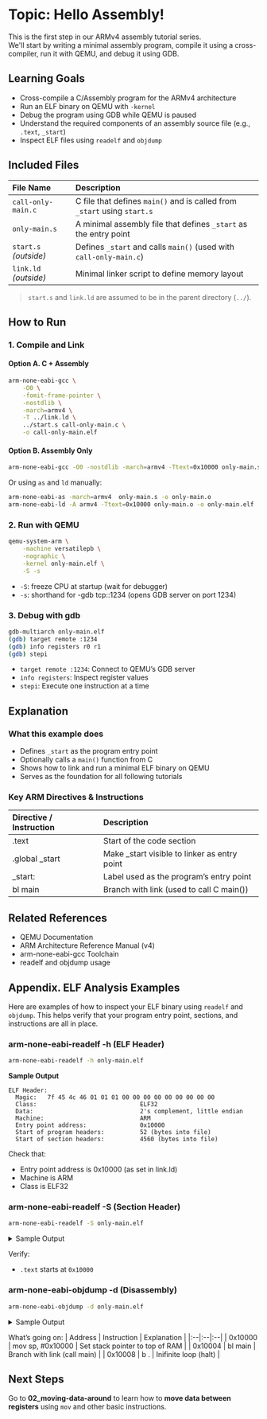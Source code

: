 # Topic: Hello Assembly!
This is the first step in our ARMv4 assembly tutorial series.  
We'll start by writing a minimal assembly program, compile it using a cross-compiler, run it with QEMU, and debug it using GDB.

## Learning Goals
- Cross-compile a C/Assembly program for the ARMv4 architecture
- Run an ELF binary on QEMU with `-kernel`
- Debug the program using GDB while QEMU is paused
- Understand the required components of an assembly source file (e.g., `.text`, `_start`)
- Inspect ELF files using `readelf` and `objdump`

## Included Files
| File Name | Description |
|:---|:---|
| `call-only-main.c`  | C file that defines `main()` and is called from `_start` using `start.s` |
| `only-main.s`       | A minimal assembly file that defines `_start` as the entry point |
| `start.s` *(outside)* | Defines `_start` and calls `main()` (used with `call-only-main.c`) |
| `link.ld` *(outside)* | Minimal linker script to define memory layout |


> `start.s` and `link.ld` are assumed to be in the parent directory (`../`).

## How to Run
### 1. Compile and Link 
#### Option A. C + Assembly
```bash
arm-none-eabi-gcc \
	-O0 \
	-fomit-frame-pointer \
	-nostdlib \
	-march=armv4 \
	-T ../link.ld \
	../start.s call-only-main.c \
	-o call-only-main.elf
```

#### Option B. Assembly Only
```bash
arm-none-eabi-gcc -O0 -nostdlib -march=armv4 -Ttext=0x10000 only-main.s -o only-main.elf
```
Or using `as` and `ld` manually:
```bash
arm-none-eabi-as -march=armv4  only-main.s -o only-main.o
arm-none-eabi-ld -A armv4 -Ttext=0x10000 only-main.o -o only-main.elf
```

### 2. Run with QEMU
```bash
qemu-system-arm \
	-machine versatilepb \
	-nographic \
	-kernel only-main.elf \
	-S -s
```
-	`-S`: freeze CPU at startup (wait for debugger)
-	`-s`: shorthand for -gdb tcp::1234 (opens GDB server on port 1234)

### 3. Debug with gdb
```bash
gdb-multiarch only-main.elf
(gdb) target remote :1234
(gdb) info registers r0 r1
(gdb) stepi
```
-	`target remote :1234`: Connect to QEMU’s GDB server
-	`info registers`: Inspect register values
-	`stepi`: Execute one instruction at a time

## Explanation
### What this example does
-	Defines `_start` as the program entry point
-	Optionally calls a `main()` function from C
-	Shows how to link and run a minimal ELF binary on QEMU
-	Serves as the foundation for all following tutorials

### Key ARM Directives & Instructions
| Directive / Instruction | Description |
|:---|:---|
| .text          | Start of the code section |
| .global _start | Make _start visible to linker as entry point |
| _start:        | Label used as the program’s entry point |
| bl main        | Branch with link (used to call C main()) |

## Related References
-	QEMU Documentation
-	ARM Architecture Reference Manual (v4)
-	arm-none-eabi-gcc Toolchain
-	readelf and objdump usage


## Appendix. ELF Analysis Examples
Here are examples of how to inspect your ELF binary using `readelf` and `objdump`.
This helps verify that your program entry point, sections, and instructions are all in place.

### arm-none-eabi-readelf -h (ELF Header)
```bash
arm-none-eabi-readelf -h only-main.elf
```
__Sample Output__
```
ELF Header:
  Magic:   7f 45 4c 46 01 01 01 00 00 00 00 00 00 00 00 00
  Class:                             ELF32
  Data:                              2's complement, little endian
  Machine:                           ARM
  Entry point address:               0x10000
  Start of program headers:          52 (bytes into file)
  Start of section headers:          4560 (bytes into file)
```
Check that:
-	Entry point address is 0x10000 (as set in link.ld)
-	Machine is ARM
-	Class is ELF32


### arm-none-eabi-readelf -S (Section Header)
```bash
arm-none-eabi-readelf -S only-main.elf
```

<details>
<summary>Sample Output</summary>

```
Section Headers:
  [Nr] Name              Type            Addr     Off    Size   ES Flg Lk Inf Al
  [ 0]                   NULL            00000000 000000 000000 00      0   0  0
  [ 1] .text             PROGBITS        00010000 001000 000004 00  AX  0   0  4
```

</details>

Verify:
-	`.text` starts at `0x10000`


### arm-none-eabi-objdump -d (Disassembly)
```bash
arm-none-eabi-objdump -d only-main.elf
```
<details>
<summary> Sample Output </summary>

```
call-only-main.elf:     file format elf32-littlearm

Disassembly of section .text:

00010000 <_start>:
   10000:       e3a0d801        mov     sp, #65536      @ 0x10000
   10004:       eb000000        bl      1000c <main>
   10008:       eafffffe        b       10008 <_start+0x8>

0001000c <main>:
   1000c:       e3a03009        mov     r3, #9
   10010:       e1a00003        mov     r0, r3
   10014:       e1a0f00e        mov     pc, lr
```

</details>

What’s going on:
| Address | Instruction | Explanation |
|:--|:--|:--|
| 0x10000 | mov sp, #0x10000 | Set stack pointer to top of RAM |
| 0x10004 | bl main | Branch with link (call main) |
| 0x10008 | b . | Inifinite loop (halt) |



## Next Steps
Go to __02_moving-data-around__ to learn how to __move data between registers__ using `mov` and other basic instructions.